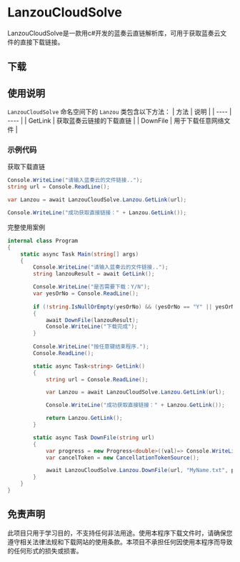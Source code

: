 # LanzouCloudSolve

LanzouCloudSolve是一款用c#开发的蓝奏云直链解析库，可用于获取蓝奏云文件的直接下载链接。

## 下载


## 使用说明

`LanzouCloudSolve` 命名空间下的 `Lanzou` 类包含以下方法：
| 方法 | 说明 |
| ---- | ---- |
| GetLink | 获取蓝奏云链接的下载直链 |
| DownFile | 用于下载任意网络文件 |

### 示例代码

获取下载直链
```cs
Console.WriteLine("请输入蓝奏云的文件链接..");
string url = Console.ReadLine();

var Lanzou = await LanzouCloudSolve.Lanzou.GetLink(url);

Console.WriteLine("成功获取直接链接：" + Lanzou.GetLink());
```

完整使用案例
```cs
internal class Program
{
    static async Task Main(string[] args)
    {
        Console.WriteLine("请输入蓝奏云的文件链接..");
        string lanzouResult = await GetLink();

        Console.WriteLine("是否需要下载：Y/N");
        var yesOrNo = Console.ReadLine();
        
        if (!string.IsNullOrEmpty(yesOrNo) && (yesOrNo == "Y" || yesOrNo == "y"))
        {
            await DownFile(lanzouResult);
            Console.WriteLine("下载完成");
        }
        
        Console.WriteLine("按任意键结束程序.");
        Console.ReadLine();

        static async Task<string> GetLink()
        {
            string url = Console.ReadLine();

            var Lanzou = await LanzouCloudSolve.Lanzou.GetLink(url);

            Console.WriteLine("成功获取直接链接：" + Lanzou.GetLink());

            return Lanzou.GetLink();
        }

        static async Task DownFile(string url)
        {
            var progress = new Progress<double>((val)=> Console.WriteLine($"下载进度：{val}"));
            var cancelToken = new CancellationTokenSource();

            await LanzouCloudSolve.Lanzou.DownFile(url, "MyName.txt", progress, cancelToken.Token);
        }
    }
}
```

## 免责声明

此项目只用于学习目的，不支持任何非法用途。使用本程序下载文件时，请确保您遵守相关法律法规和下载网站的使用条款。本项目不承担任何因使用本程序而导致的任何形式的损失或损害。